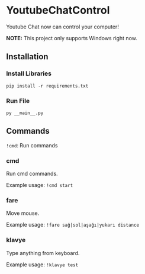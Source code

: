 # YoutubeChatControl
Youtube Chat now can control your computer!

**NOTE:** This project only supports Windows right now.

## Installation

### Install Libraries

```
pip install -r requirements.txt
```

### Run File

```
py __main__.py
```

## Commands
`!cmd`: Run commands

### cmd

Run cmd commands.

Example usage: `!cmd start`

### fare

Move mouse.

Example usage: `!fare sağ|sol|aşağı|yukarı distance`

### klavye

Type anything from keyboard.

Example usage: `!klavye test`
